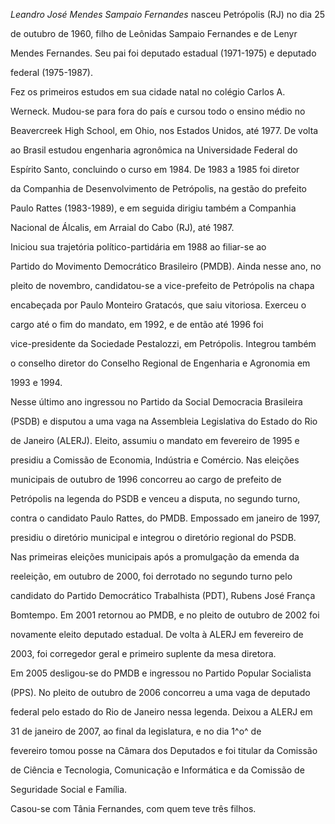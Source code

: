 

*Leandro José Mendes Sampaio Fernandes* nasceu Petrópolis (RJ) no dia 25

de outubro de 1960, filho de Leônidas Sampaio Fernandes e de Lenyr

Mendes Fernandes. Seu pai foi deputado estadual (1971-1975) e deputado

federal (1975-1987).



Fez os primeiros estudos em sua cidade natal no colégio Carlos A.

Werneck. Mudou-se para fora do país e cursou todo o ensino médio no

Beavercreek High School, em Ohio, nos Estados Unidos, até 1977. De volta

ao Brasil estudou engenharia agronômica na Universidade Federal do

Espírito Santo, concluindo o curso em 1984. De 1983 a 1985 foi diretor

da Companhia de Desenvolvimento de Petrópolis, na gestão do prefeito

Paulo Rattes (1983-1989), e em seguida dirigiu também a Companhia

Nacional de Álcalis, em Arraial do Cabo (RJ), até 1987.



Iniciou sua trajetória político-partidária em 1988 ao filiar-se ao

Partido do Movimento Democrático Brasileiro (PMDB). Ainda nesse ano, no

pleito de novembro, candidatou-se a vice-prefeito de Petrópolis na chapa

encabeçada por Paulo Monteiro Gratacós, que saiu vitoriosa. Exerceu o

cargo até o fim do mandato, em 1992, e de então até 1996 foi

vice-presidente da Sociedade Pestalozzi, em Petrópolis. Integrou também

o conselho diretor do Conselho Regional de Engenharia e Agronomia em

1993 e 1994.



Nesse último ano ingressou no Partido da Social Democracia Brasileira

(PSDB) e disputou a uma vaga na Assembleia Legislativa do Estado do Rio

de Janeiro (ALERJ). Eleito, assumiu o mandato em fevereiro de 1995 e

presidiu a Comissão de Economia, Indústria e Comércio. Nas eleições

municipais de outubro de 1996 concorreu ao cargo de prefeito de

Petrópolis na legenda do PSDB e venceu a disputa, no segundo turno,

contra o candidato Paulo Rattes, do PMDB. Empossado em janeiro de 1997,

presidiu o diretório municipal e integrou o diretório regional do PSDB.

Nas primeiras eleições municipais após a promulgação da emenda da

reeleição, em outubro de 2000, foi derrotado no segundo turno pelo

candidato do Partido Democrático Trabalhista (PDT), Rubens José França

Bomtempo. Em 2001 retornou ao PMDB, e no pleito de outubro de 2002 foi

novamente eleito deputado estadual. De volta à ALERJ em fevereiro de

2003, foi corregedor geral e primeiro suplente da mesa diretora.



Em 2005 desligou-se do PMDB e ingressou no Partido Popular Socialista

(PPS). No pleito de outubro de 2006 concorreu a uma vaga de deputado

federal pelo estado do Rio de Janeiro nessa legenda. Deixou a ALERJ em

31 de janeiro de 2007, ao final da legislatura, e no dia 1^o^ de

fevereiro tomou posse na Câmara dos Deputados e foi titular da Comissão

de Ciência e Tecnologia, Comunicação e Informática e da Comissão de

Seguridade Social e Família.



Casou-se com Tânia Fernandes, com quem teve três filhos.



